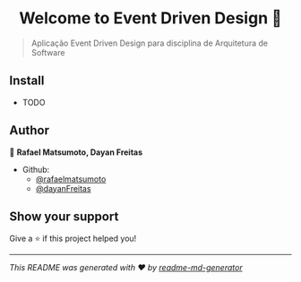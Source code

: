 <h1 align="center">Welcome to Event Driven Design 👋</h1>
<p>
</p>

> Aplicação Event Driven Design para disciplina de Arquitetura de Software

## Install

- TODO

## Author

👤 **Rafael Matsumoto, Dayan Freitas**

* Github: 
  - [@rafaelmatsumoto](https://github.com/rafaelmatsumoto)
  - [@dayanFreitas](https://github.com/dayanFreitas)

## Show your support

Give a ⭐️ if this project helped you!

***
_This README was generated with ❤️ by [readme-md-generator](https://github.com/kefranabg/readme-md-generator)_